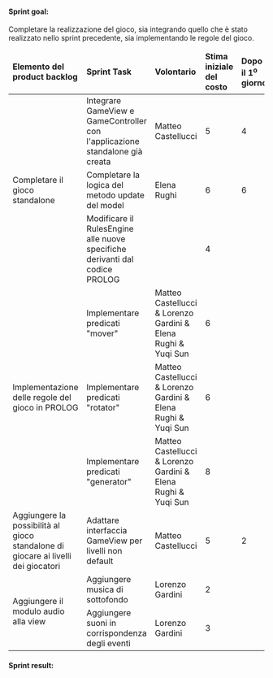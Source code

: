 #### Sprint goal:
Completare la realizzazione del gioco, sia integrando quello che è stato realizzato nello sprint precedente, sia implementando le regole del gioco.

<table>
    <thead>
        <td><b>Elemento del product backlog</b></td>
        <td><b>Sprint Task</b></td>
        <td><b>Volontario</b></td>
        <td><b>Stima iniziale del costo</b></td>
        <td><b>Dopo il 1<sup>o</sup> giorno</b></td>
        <td><b>Dopo il 2<sup>o</sup> giorno</b></td>
        <td><b>Dopo il 3<sup>o</sup> giorno</b></td>
        <td><b>Dopo il 4<sup>o</sup> giorno</b></td>
        <td><b>Dopo il 5<sup>o</sup> giorno</b></td>
        <td><b>Dopo il 6<sup>o</sup> giorno</b></td>
        <td><b>Dopo il 7<sup>o</sup> giorno</b></td>
    </thead>
    <tbody>
        <tr>
            <td rowspan="3">Completare il gioco standalone</td>
            <td>Integrare GameView e GameController con l'applicazione standalone già creata</td>
            <td>Matteo Castellucci</td>
            <td>5</td>
            <td>4</td>
            <td>2</td>
            <td>0</td>
            <td>0</td>
            <td>0</td>
            <td>0</td>
            <td>0</td>
        </tr>
        <tr>
            <td>Completare la logica del metodo update del model</td>
            <td>Elena Rughi</td>
            <td>6</td>
            <td>6</td>
            <td>6</td>
            <td>5</td>
            <td></td>
            <td></td>
            <td></td>
            <td></td>
        </tr>
        <tr>
            <td>Modificare il RulesEngine alle nuove specifiche derivanti dal codice PROLOG</td>
            <td></td>
            <td>4</td>
            <td></td>
            <td></td>
            <td></td>
            <td></td>
            <td></td>
            <td></td>
            <td></td>
        </tr>
        <tr>
            <td rowspan="3">Implementazione delle regole del gioco in PROLOG</td>
            <td>Implementare predicati "mover"</td>
            <td>Matteo Castellucci & Lorenzo Gardini & Elena Rughi & Yuqi Sun</td>
            <td>6</td>
            <td></td>
            <td></td>
            <td></td>
            <td></td>
            <td></td>
            <td></td>
            <td></td>
        </tr>
        <tr>
            <td>Implementare predicati "rotator"</td>
            <td>Matteo Castellucci & Lorenzo Gardini & Elena Rughi & Yuqi Sun</td>
            <td>6</td>
            <td></td>
            <td></td>
            <td></td>
            <td></td>
            <td></td>
            <td></td>
            <td></td>
        </tr>
        <tr>
            <td>Implementare predicati "generator"</td>
            <td>Matteo Castellucci & Lorenzo Gardini & Elena Rughi & Yuqi Sun</td>
            <td>8</td>
            <td></td>
            <td></td>
            <td></td>
            <td></td>
            <td></td>
            <td></td>
            <td></td>
        </tr>
        <tr>
            <td>Aggiungere la possibilità al gioco standalone di giocare ai livelli dei giocatori</td>
            <td>Adattare interfaccia GameView per livelli non default</td>
            <td>Matteo Castellucci</td>
            <td>5</td>
            <td>2</td>
            <td>1</td>
            <td>0</td>
            <td>0</td>
            <td>0</td>
            <td>0</td>
            <td>0</td>
        </tr>
        <tr>
            <td rowspan="2">Aggiungere il modulo audio alla view</td>
            <td>Aggiungere musica di sottofondo</td>
            <td>Lorenzo Gardini</td>
            <td>2</td>
            <td></td>
            <td></td>
            <td></td>
            <td></td>
            <td></td>
            <td></td>
            <td></td>
        </tr>
        <tr>
            <td>Aggiungere suoni in corrispondenza degli eventi</td>
            <td>Lorenzo Gardini</td>
            <td>3</td>
            <td></td>
            <td></td>
            <td></td>
            <td></td>
            <td></td>
            <td></td>
            <td></td>
        </tr>
    </tbody>
</table>

#### Sprint result:
